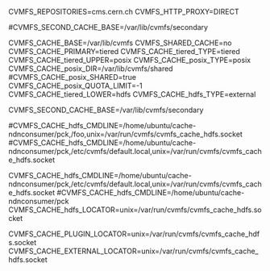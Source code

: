 CVMFS_REPOSITORIES=cms.cern.ch
CVMFS_HTTP_PROXY=DIRECT

#CVMFS_SECOND_CACHE_BASE=/var/lib/cvmfs/secondary

CVMFS_CACHE_BASE=/var/lib/cvmfs
CVMFS_SHARED_CACHE=no
CVMFS_CACHE_PRIMARY=tiered
CVMFS_CACHE_tiered_TYPE=tiered
CVMFS_CACHE_tiered_UPPER=posix
CVMFS_CACHE_posix_TYPE=posix
CVMFS_CACHE_posix_DIR=/var/lib/cvmfs/shared
#CVMFS_CACHE_posix_SHARED=true
CVMFS_CACHE_posix_QUOTA_LIMIT=-1
CVMFS_CACHE_tiered_LOWER=hdfs
CVMFS_CACHE_hdfs_TYPE=external

CVMFS_SECOND_CACHE_BASE=/var/lib/cvmfs/secondary

#CVMFS_CACHE_hdfs_CMDLINE=/home/ubuntu/cache-ndnconsumer/pck,/foo,unix=/var/run/cvmfs/cvmfs_cache_hdfs.socket
#CVMFS_CACHE_hdfs_CMDLINE=/home/ubuntu/cache-ndnconsumer/pck,/etc/cvmfs/default.local,unix=/var/run/cvmfs/cvmfs_cache_hdfs.socket

CVMFS_CACHE_hdfs_CMDLINE=/home/ubuntu/cache-ndnconsumer/pck,/etc/cvmfs/default.local,unix=/var/run/cvmfs/cvmfs_cache_hdfs.socket
#CVMFS_CACHE_hdfs_CMDLINE=/home/ubuntu/cache-ndnconsumer/pck
CVMFS_CACHE_hdfs_LOCATOR=unix=/var/run/cvmfs/cvmfs_cache_hdfs.socket

CVMFS_CACHE_PLUGIN_LOCATOR=unix=/var/run/cvmfs/cvmfs_cache_hdfs.socket
CVMFS_CACHE_EXTERNAL_LOCATOR=unix=/var/run/cvmfs/cvmfs_cache_hdfs.socket

